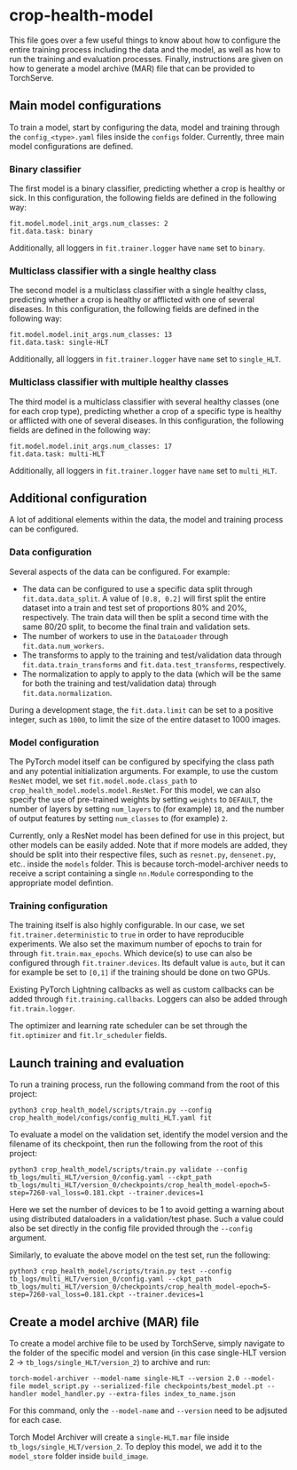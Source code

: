 # crop-health-model

This file goes over a few useful things to know about how to configure the entire training process including the data and the model, as well as how to run the training and evaluation processes. Finally, instructions are given on how to generate a model archive (MAR) file that can be provided to TorchServe.

## Main model configurations

To train a model, start by configuring the data, model and training through the `config_<type>.yaml` files inside the `configs` folder. Currently, three main model configurations are defined. 

### Binary classifier

The first model is a binary classifier, predicting whether a crop is healthy or sick. In this configuration, the following fields are defined in the following way:
````
fit.model.model.init_args.num_classes: 2
fit.data.task: binary
````
Additionally, all loggers in `fit.trainer.logger` have `name` set to `binary`.

### Multiclass classifier with a single healthy class

The second model is a multiclass classifier with a single healthy class, predicting whether a crop is healthy or afflicted with one of several diseases. In this configuration, the following fields are defined in the following way:
````
fit.model.model.init_args.num_classes: 13
fit.data.task: single-HLT
````
Additionally, all loggers in `fit.trainer.logger` have `name` set to `single_HLT`.

### Multiclass classifier with multiple healthy classes

The third model is a multiclass classifier with several healthy classes (one for each crop type), predicting whether a crop of a specific type is healthy or afflicted with one of several diseases. In this configuration, the following fields are defined in the following way:
````
fit.model.model.init_args.num_classes: 17
fit.data.task: multi-HLT
````
Additionally, all loggers in `fit.trainer.logger` have `name` set to `multi_HLT`.

## Additional configuration

A lot of additional elements within the data, the model and training process can be configured.

### Data configuration

Several aspects of the data can be configured. For example:
- The data can be configured to use a specific data split through `fit.data.data_split`. A value of `[0.8, 0.2]` will first split the entire dataset into a train and test set of proportions 80% and 20%, respectively. The train data will then be split a second time with the same 80/20 split, to become the final train and validation sets.
- The number of workers to use in the `DataLoader` through `fit.data.num_workers`.
- The transforms to apply to the training and test/validation data through `fit.data.train_transforms` and `fit.data.test_transforms`, respectively.
- The normalization to apply to apply to the data (which will be the same for both the training and test/validation data) through `fit.data.normalization`.

During a development stage, the `fit.data.limit` can be set to a positive integer, such as `1000`, to limit the size of the entire dataset to 1000 images.

### Model configuration

The PyTorch model itself can be configured by specifying the class path and any potential initialization arguments. For example, to use the custom `ResNet` model, we set `fit.model.mode.class_path` to `crop_health_model.models.model.ResNet`. For this model, we can also specify the use of pre-trained weights by setting `weights` to `DEFAULT`, the number of layers by setting `num_layers` to (for example) `18`, and the number of output features by setting `num_classes` to (for example) `2`.

Currently, only a ResNet model has been defined for use in this project, but other models can be easily added. Note that if more models are added, they should be split into their respective files, such as `resnet.py`, `densenet.py`, etc.. inside the `models` folder. This is because torch-model-archiver needs to receive a script containing a single `nn.Module` corresponding to the appropriate model defintion.

### Training configuration

The training itself is also highly configurable. In our case, we set `fit.trainer.deterministic` to `true` in order to have reproducible experiments. We also set the maximum number of epochs to train for through `fit.train.max_epochs`. Which device(s) to use can also be configured through `fit.trainer.devices`. Its default value is `auto`, but it can for example be set to `[0,1]` if the training should be done on two GPUs.

Existing PyTorch Lightning callbacks as well as custom callbacks can be added through `fit.training.callbacks`. Loggers can also be added through `fit.train.logger`.

The optimizer and learning rate scheduler can be set through the `fit.optimizer` and `fit.lr_scheduler` fields.

## Launch training and evaluation

To run a training process, run the following command from the root of this project:
```
python3 crop_health_model/scripts/train.py --config crop_health_model/configs/config_multi_HLT.yaml fit
```

To evaluate a model on the validation set, identify the model version and the filename of its checkpoint, then run the following from the root of this project:
```
python3 crop_health_model/scripts/train.py validate --config tb_logs/multi_HLT/version_0/config.yaml --ckpt_path tb_logs/multi_HLT/version_0/checkpoints/crop_health_model-epoch=5-step=7260-val_loss=0.181.ckpt --trainer.devices=1
```
Here we set the number of devices to be 1 to avoid getting a warning about using distributed dataloaders in a validation/test phase. Such a value could also be set directly in the config file provided through the `--config` argument.

Similarly, to evaluate the above model on the test set, run the following:
```
python3 crop_health_model/scripts/train.py test --config tb_logs/multi_HLT/version_0/config.yaml --ckpt_path tb_logs/multi_HLT/version_0/checkpoints/crop_health_model-epoch=5-step=7260-val_loss=0.181.ckpt --trainer.devices=1
```

## Create a model archive (MAR) file

To create a model archive file to be used by TorchServe, simply navigate to the folder of the specific model and version (in this case single-HLT version 2 -> `tb_logs/single_HLT/version_2`) to archive and run:
```
torch-model-archiver --model-name single-HLT --version 2.0 --model-file model_script.py --serialized-file checkpoints/best_model.pt --handler model_handler.py --extra-files index_to_name.json
```
For this command, only the `--model-name` and `--version` need to be adjsuted for each case.

Torch Model Archiver will create a `single-HLT.mar` file inside `tb_logs/single_HLT/version_2`. To deploy this model, we add it to the `model_store` folder inside `build_image`.
